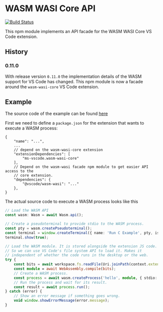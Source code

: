 # WASM WASI Core API

[![Build Status](https://dev.azure.com/vscode/vscode-wasm/_apis/build/status/microsoft.vscode-wasm?branchName=main)](https://dev.azure.com/vscode/vscode-wasm/_build/latest?definitionId=47&branchName=main)

This npm module implements an API facade for the WASM WASI Core VS Code extension.

## History

### 0.11.0

With release version `0.11.0` the implementation details of the WASM support for VS Code has changed. This npm module is now a facade around the `wasm-wasi-core` VS Code extension.

## Example

The source code of the example can be found [here](https://github.com/microsoft/vscode-wasi/blob/dbaeumer/expected-baboon-red/wasm-wasi/example/package.json)

First we need to define a `package.json` for the extension that wants to execute a WASM process:

```jsonc
{
	"name": "...",
	...
	// depend on the wasm-wasi-core extension
	"extensionDependencies": [
		"ms-vscode.wasm-wasi-core"
	],
	// Depend on the wasm-wasi facade npm module to get easier API access to the
	// core extension.
	"dependencies": {
		"@vscode/wasm-wasi": "..."
	},
}
```

The actual source code to execute a WASM process looks like this

```typescript
// Load the WASM API
const wasm: Wasm = await Wasm.api();

// Create a pseudoterminal to provide stdio to the WASM process.
const pty = wasm.createPseudoterminal();
const terminal = window.createTerminal({ name: 'Run C Example', pty, isTransient: true });
terminal.show(true);

// Load the WASM module. It is stored alongside the extension JS code.
// So we can use VS Code's file system API to load it. Makes it
// independent of whether the code runs in the desktop or the web.
try {
	const bits = await workspace.fs.readFile(Uri.joinPath(context.extensionUri, 'hello.wasm'));
	const module = await WebAssembly.compile(bits);
	// Create a WASM process.
	const process = await wasm.createProcess('hello', module, { stdio: pty.stdio });
	// Run the process and wait for its result.
	const result = await process.run();
} catch (error) {
	// Show an error message if something goes wrong.
	void window.showErrorMessage(error.message);
}
```